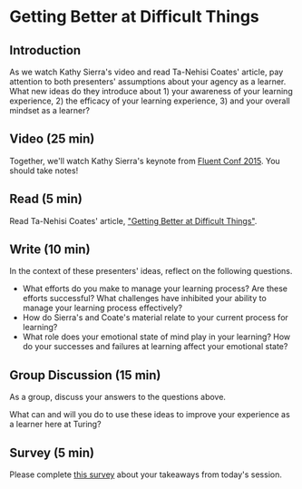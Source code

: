 # Getting Better at Difficult Things

## Introduction
As we watch Kathy Sierra's video and read Ta-Nehisi Coates' article, pay attention to both presenters' assumptions about your agency as a learner. What new ideas do they introduce about 1) your awareness of your learning experience, 2) the efficacy of your learning experience, 3) and your overall mindset as a learner?

## Video (25 min)
Together, we'll watch Kathy Sierra's keynote from [Fluent Conf 2015](https://www.youtube.com/watch?v=FKTxC9pl-WM). You should take notes!

## Read (5 min)
Read Ta-Nehisi Coates' article, ["Getting Better at Difficult Things"](http://www.theatlantic.com/education/archive/2015/03/a-quick-note-on-getting-better-at-difficult-things/387133/).

## Write (10 min)
In the context of these presenters' ideas, reflect on the following questions. 
- What efforts do you make to manage your learning process? Are these efforts successful? What challenges have inhibited your ability to manage your learning process effectively?
- How do Sierra's and Coate's material relate to your current process for learning?
- What role does your emotional state of mind play in your learning? How do your successes and failures at learning affect your emotional state?

## Group Discussion (15 min)
As a group, discuss your answers to the questions above. 

What can and will you do to use these ideas to improve your experience as a learner here at Turing?

## Survey (5 min)
Please complete [this survey](https://docs.google.com/forms/d/e/1FAIpQLSeeCstoM3u-YKiDsLn214zxZX1VbrTw7EDSeugnLFhN-3m4qg/viewform) about your takeaways from today's session.
